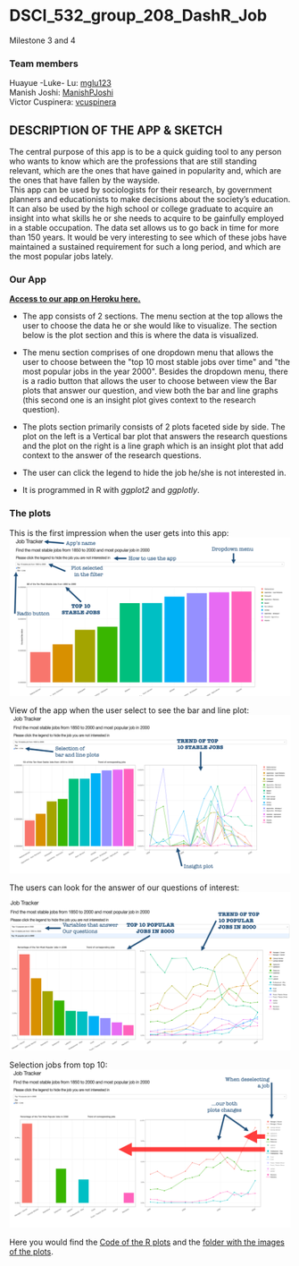 # DSCI_532_group_208_DashR_Job
Milestone 3 and 4  

### Team members
Huayue -Luke- Lu: [mglu123](https://github.com/mglu123)  
Manish Joshi: [ManishPJoshi](https://github.com/ManishPJoshi)  
Victor Cuspinera: [vcuspinera](https://github.com/vcuspinera)  


## DESCRIPTION OF THE APP & SKETCH


The central purpose of this app is to be a quick guiding tool to any person who wants to know which are the professions that are still standing relevant, which are the ones that have gained in popularity and, which are the ones that have fallen by the wayside.  
This app can be used by sociologists for their research, by government planners and educationists to make decisions about the society’s education. It can also be used by the high school or college graduate to acquire an insight into what skills he or she needs to acquire to be gainfully employed in a stable occupation. The data set allows us to go back in time for more than 150 years. It would be very interesting to see which of these jobs have maintained a sustained requirement for such a long period, and which are the most popular jobs lately.
  
  
### Our App

**[Access to our app on Heroku here.](https://dsci532-g208-milestone4-r.herokuapp.com)**

- The app consists of 2 sections. The menu section at the top allows the user to choose the data he or she would like to visualize. The section below is the plot section and this is where the data is visualized.

- The menu section comprises of one dropdown menu that allows the user to choose between the "top 10 most stable jobs over time" and "the most popular jobs in the year 2000". Besides the dropdown menu, there is a radio button that allows the user to choose between view the Bar plots that answer our question, and view both the bar and line graphs (this second one is an insight plot gives context to the research question).

- The plots section primarily consists of 2 plots faceted side by side. The plot on the left is a Vertical bar plot that answers the research questions and the plot on the right is a line graph which is an insight plot that add context to the answer of the research questions.

- The user can click the legend to hide the job he/she is not interested in.

- It is programmed in R with *ggplot2* and *ggplotly*.
  
  
### The plots

This is the first impression when the user gets into this app:
![General view](Img/final_plot_1.png "First impression")
  
View of the app when the user select to see the bar and line plot:
![Two plots](Img/final_plot_2.png "Two plots")
  
The users can look for the answer of our questions of interest:
![Plots that answer](Img/final_plot_3.png "Answers to our two questions of interest")
  
Selection jobs from top 10:
![Selection jobs](Img/final_plot_4.png "Select/deselect jobs")
  
    
Here you would find the [Code of the R plots](https://github.com/UBC-MDS/DSCI_532_group_208_DashR_Job/blob/master/Code/job_plots.ipynb) and the [folder with the images of the plots](https://github.com/UBC-MDS/DSCI_532_group_208_DashR_Job/tree/master/Img).

